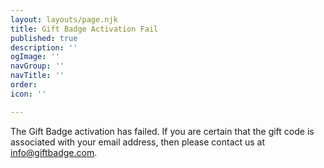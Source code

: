 ```yaml
---
layout: layouts/page.njk
title: Gift Badge Activation Fail
published: true
description: ''
ogImage: ''
navGroup: ''
navTitle: ''
order: 
icon: ''

---
```

The Gift Badge activation has failed. If you are certain that the gift code is associated with your email address, then please contact us at [info@giftbadge.com](mailto:info@giftbadge.com).
